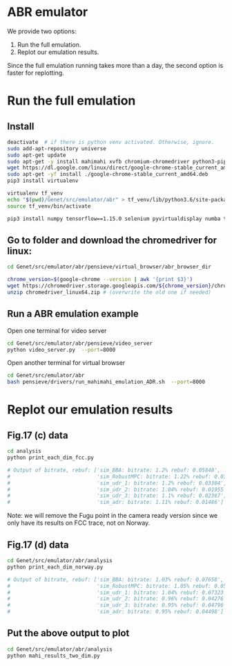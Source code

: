 # ABR emulator
We provide two options:
1. Run the full emulation.
2. Replot our emulation results. 

Since the full emulation running takes more than a day, the second option is faster for replotting.

# Run the full emulation
## Install
```bash
deactivate  # if there is python venv activated. Otherwise, ignore.
sudo add-apt-repository universe
sudo apt-get update
sudo apt-get -y install mahimahi xvfb chromium-chromedriver python3-pip python3-tk unzip
wget https://dl.google.com/linux/direct/google-chrome-stable_current_amd64.deb
sudo apt-get -yf install ./google-chrome-stable_current_amd64.deb
pip3 install virtualenv

virtualenv tf_venv
echo "$(pwd)/Genet/src/emulator/abr" > tf_venv/lib/python3.6/site-packages/abr_emu.pth
source tf_venv/bin/activate

pip3 install numpy tensorflow==1.15.0 selenium pyvirtualdisplay numba torch tflearn xvfbwrapper matplotlib
```

## Go to folder and download the chromedriver for linux:
```bash
cd Genet/src/emulator/abr/pensieve/virtual_browser/abr_browser_dir

chrome_version=$(google-chrome --version | awk '{print $3}')
wget https://chromedriver.storage.googleapis.com/${chrome_version}/chromedriver_linux64.zip
unzip chromedriver_linux64.zip # (overwrite the old one if needed)
```

## Run a ABR emulation example

Open one terminal for video server
```bash
cd Genet/src/emulator/abr/pensieve/video_server
python video_server.py  --port=8000
```

Open another terminal for virtual browser
```bash
cd Genet/src/emulator/abr
bash pensieve/drivers/run_mahimahi_emulation_ADR.sh  --port=8000
```

# Replot our emulation results
## Fig.17 (c) data
```bash
cd analysis
python print_each_dim_fcc.py

# Output of bitrate, rebuf: ['sim_BBA: bitrate: 1.2% rebuf: 0.05848', 
#                            'sim_RobustMPC: bitrate: 1.22% rebuf: 0.03195', 
#                            'sim_udr_1: bitrate: 1.2% rebuf: 0.03384', 
#                            'sim_udr_2: bitrate: 1.04% rebuf: 0.01955', 
#                            'sim_udr_3: bitrate: 1.1% rebuf: 0.02367', 
#                            'sim_adr: bitrate: 1.11% rebuf: 0.01486']
```
Note: we will remove the Fugu point in the camera ready version since we only
have its results on FCC trace, not on Norway.

## Fig.17 (d) data
```bash
cd Genet/src/emulator/abr/analysis
python print_each_dim_norway.py

# Output of bitrate, rebuf: ['sim_BBA: bitrate: 1.03% rebuf: 0.07658',
#                            'sim_RobustMPC: bitrate: 1.05% rebuf: 0.05053', 
#                            'sim_udr_1: bitrate: 1.04% rebuf: 0.07323', 
#                            'sim_udr_2: bitrate: 0.96% rebuf: 0.04276', 
#                            'sim_udr_3: bitrate: 0.95% rebuf: 0.04796', 
#                            'sim_adr: bitrate: 0.95% rebuf: 0.04498']
```

## Put the above output to plot
```bash
cd Genet/src/emulator/abr/analysis
python mahi_results_two_dim.py
```
